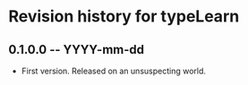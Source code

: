 # Revision history for typeLearn

## 0.1.0.0 -- YYYY-mm-dd

* First version. Released on an unsuspecting world.
